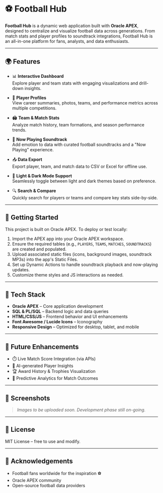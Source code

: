 # ⚽ Football Hub

**Football Hub** is a dynamic web application built with **Oracle APEX**, designed to centralize and visualize football data across generations. From match stats and player profiles to soundtrack integrations, Football Hub is an all-in-one platform for fans, analysts, and data enthusiasts.

---

## 🌍 Features

- 📊 **Interactive Dashboard**  
  Explore player and team stats with engaging visualizations and drill-down insights.

- 👤 **Player Profiles**  
  View career summaries, photos, teams, and performance metrics across multiple competitions.

- 🏟️ **Team & Match Stats**  
  Analyze match history, team formations, and season performance trends.

- 🎵 **Now Playing Soundtrack**  
  Add emotion to data with curated football soundtracks and a "Now Playing" experience.

- 📤 **Data Export**  
  Export player, team, and match data to CSV or Excel for offline use.

- 🌙 **Light & Dark Mode Support**  
  Seamlessly toggle between light and dark themes based on preference.

- 🔍 **Search & Compare**  
  Quickly search for players or teams and compare key stats side-by-side.

---

## 🚀 Getting Started

This project is built on Oracle APEX. To deploy or test locally:

1. Import the APEX app into your Oracle APEX workspace.
2. Ensure the required tables (e.g., `PLAYERS`, `TEAMS`, `MATCHES`, `SOUNDTRACKS`) are created and populated.
3. Upload associated static files (icons, background images, soundtrack MP3s) into the app's Static Files.
4. Set up Dynamic Actions to handle soundtrack playback and now-playing updates.
5. Customize theme styles and JS interactions as needed.

---

## 📂 Tech Stack

- **Oracle APEX** – Core application development
- **SQL & PL/SQL** – Backend logic and data queries
- **HTML/CSS/JS** – Frontend behavior and UI enhancements
- **Font Awesome / Lucide Icons** – Iconography
- **Responsive Design** – Optimized for desktop, tablet, and mobile

---

## 🎯 Future Enhancements

- ⏱️ Live Match Score Integration (via APIs)
- 🧠 AI-generated Player Insights
- 🏆 Award History & Trophies Visualization
- 🧮 Predictive Analytics for Match Outcomes

---

## 📸 Screenshots

> _Images to be uploaded soon. Development phase still on-going._

---

## 📄 License

MIT License – free to use and modify.

---

## 🙌 Acknowledgements

- Football fans worldwide for the inspiration ⚽  
- Oracle APEX community  
- Open-source football data providers  
